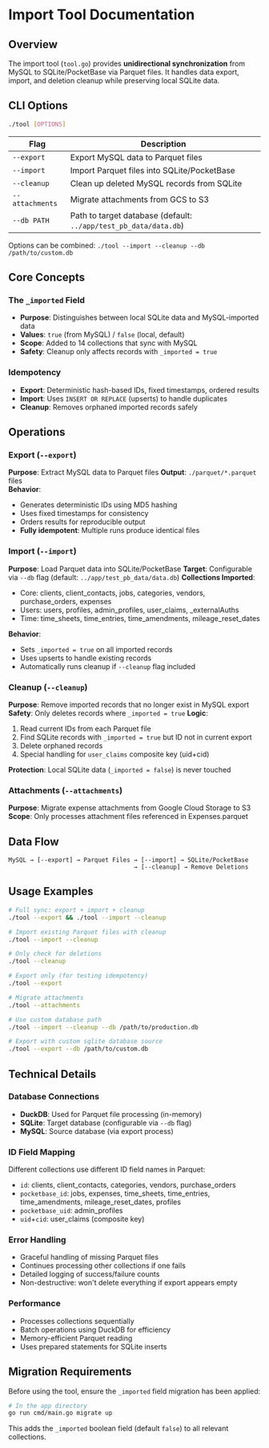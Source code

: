 # Import Tool Documentation

## Overview

The import tool (`tool.go`) provides **unidirectional synchronization** from MySQL to SQLite/PocketBase via Parquet files. It handles data export, import, and deletion cleanup while preserving local SQLite data.

## CLI Options

```bash
./tool [OPTIONS]
```

| Flag | Description |
|------|-------------|
| `--export` | Export MySQL data to Parquet files |
| `--import` | Import Parquet files into SQLite/PocketBase |
| `--cleanup` | Clean up deleted MySQL records from SQLite |
| `--attachments` | Migrate attachments from GCS to S3 |
| `--db PATH` | Path to target database (default: `../app/test_pb_data/data.db`) |

Options can be combined: `./tool --import --cleanup --db /path/to/custom.db`

## Core Concepts

### The `_imported` Field

- **Purpose**: Distinguishes between local SQLite data and MySQL-imported data
- **Values**: `true` (from MySQL) / `false` (local, default)
- **Scope**: Added to 14 collections that sync with MySQL
- **Safety**: Cleanup only affects records with `_imported = true`

### Idempotency

- **Export**: Deterministic hash-based IDs, fixed timestamps, ordered results
- **Import**: Uses `INSERT OR REPLACE` (upserts) to handle duplicates
- **Cleanup**: Removes orphaned imported records safely

## Operations

### Export (`--export`)

**Purpose**: Extract MySQL data to Parquet files
**Output**: `./parquet/*.parquet` files  
**Behavior**:

- Generates deterministic IDs using MD5 hashing
- Uses fixed timestamps for consistency
- Orders results for reproducible output
- **Fully idempotent**: Multiple runs produce identical files

### Import (`--import`)

**Purpose**: Load Parquet data into SQLite/PocketBase
**Target**: Configurable via `--db` flag (default: `../app/test_pb_data/data.db`)
**Collections Imported**:

- Core: clients, client_contacts, jobs, categories, vendors, purchase_orders, expenses
- Users: users, profiles, admin_profiles, user_claims, _externalAuths
- Time: time_sheets, time_entries, time_amendments, mileage_reset_dates

**Behavior**:

- Sets `_imported = true` on all imported records
- Uses upserts to handle existing records
- Automatically runs cleanup if `--cleanup` flag included

### Cleanup (`--cleanup`)

**Purpose**: Remove imported records that no longer exist in MySQL export
**Safety**: Only deletes records where `_imported = true`
**Logic**:

1. Read current IDs from each Parquet file
2. Find SQLite records with `_imported = true` but ID not in current export
3. Delete orphaned records
4. Special handling for `user_claims` composite key (uid+cid)

**Protection**: Local SQLite data (`_imported = false`) is never touched

### Attachments (`--attachments`)

**Purpose**: Migrate expense attachments from Google Cloud Storage to S3
**Scope**: Only processes attachment files referenced in Expenses.parquet

## Data Flow

```fixed
MySQL → [--export] → Parquet Files → [--import] → SQLite/PocketBase
                                   → [--cleanup] → Remove Deletions
```

## Usage Examples

```bash
# Full sync: export + import + cleanup
./tool --export && ./tool --import --cleanup

# Import existing Parquet files with cleanup
./tool --import --cleanup

# Only check for deletions
./tool --cleanup

# Export only (for testing idempotency)
./tool --export

# Migrate attachments
./tool --attachments

# Use custom database path
./tool --import --cleanup --db /path/to/production.db

# Export with custom sqlite database source
./tool --export --db /path/to/custom.db
```

## Technical Details

### Database Connections

- **DuckDB**: Used for Parquet file processing (in-memory)
- **SQLite**: Target database (configurable via `--db` flag)
- **MySQL**: Source database (via export process)

### ID Field Mapping

Different collections use different ID field names in Parquet:

- `id`: clients, client_contacts, categories, vendors, purchase_orders
- `pocketbase_id`: jobs, expenses, time_sheets, time_entries, time_amendments, mileage_reset_dates, profiles
- `pocketbase_uid`: admin_profiles
- `uid`+`cid`: user_claims (composite key)

### Error Handling

- Graceful handling of missing Parquet files
- Continues processing other collections if one fails
- Detailed logging of success/failure counts
- Non-destructive: won't delete everything if export appears empty

### Performance

- Processes collections sequentially
- Batch operations using DuckDB for efficiency
- Memory-efficient Parquet reading
- Uses prepared statements for SQLite inserts

## Migration Requirements

Before using the tool, ensure the `_imported` field migration has been applied:

```bash
# In the app directory
go run cmd/main.go migrate up
```

This adds the `_imported` boolean field (default `false`) to all relevant collections.
